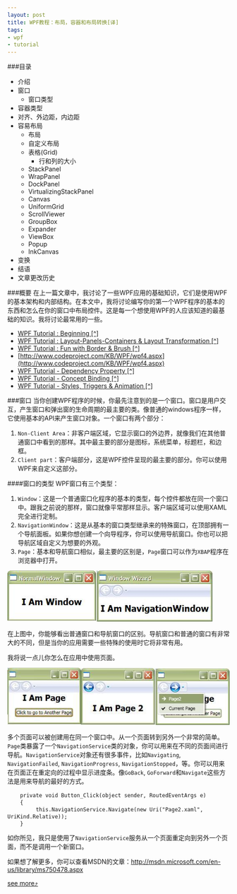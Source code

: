 ```yaml
---
layout: post
title: WPF教程：布局，容器和布局转换[译]
tags:
- wpf
- tutorial
---
```


###目录
* 介绍
* 窗口
    + 窗口类型
* 容器类型
* 对齐、外边距，内边距
* 容易布局
    + 布局
    + 自定义布局
    + 表格(Grid)
        - 行和列的大小
    + StackPanel
    + WrapPanel
    + DockPanel
    + VirtualizingStackPanel
    + Canvas
    + UniformGrid
    + ScrollViewer
    + GroupBox
    + Expander
    + ViewBox
    + Popup
    + InkCanvas
* 变换
* 结语
* 文章更改历史

###概要
在上一篇文章中，我讨论了一些WPF应用的基础知识，它们是使用WPF的基本架构和内部结构。在本文中，我将讨论编写你的第一个WPF程序的基本的东西和怎么在你的窗口中布局控件。这是每一个想使用WPF的人应该知道的最基础的知识。我将讨论最常用的一些。

* [WPF Tutorial : Beginning [^]](http://www.codeproject.com/KB/WPF/wpf1.aspx)
* [WPF Tutorial : Layout-Panels-Containers & Layout Transformation [^]](http://www.codeproject.com/KB/WPF/wpf2.aspx)
* [WPF Tutorial : Fun with Border & Brush [^]](http://www.codeproject.com/KB/WPF/wpf3.aspx)
* [http://www.codeproject.com/KB/WPF/wpf4.aspx](http://www.codeproject.com/KB/WPF/wpf4.aspx)
* [WPF Tutorial - Dependency Property [^]](http://www.codeproject.com/KB/WPF/wpf5.aspx)
* [WPF Tutorial - Concept Binding [^]](http://www.codeproject.com/KB/WPF/wpf6.aspx)
* [WPF Tutorial - Styles, Triggers & Animation [^]](http://www.codeproject.com/KB/WPF/wpf7.aspx)

###窗口
当你创建WPF程序的时候，你最先注意到的是一个窗口。窗口是用户交互，产生窗口和弹出窗的生命周期的最主要的类。像普通的windows程序一样，它使用基本的API来产生窗口对象。一个窗口有两个部分：

1. `Non-Client Area`：非客户端区域，它显示窗口的外边界，就像我们在其他普通窗口中看到的那样。其中最主要的部分是图标，系统菜单，标题栏，和边框。
2. `Client part`：客户端部分，这是WPF控件呈现的最主要的部分。你可以使用WPF来自定义这部分。

####窗口的类型
WPF窗口有三个类型：

1. `Window`：这是一个普通窗口化程序的基本的类型，每个控件都放在同一个窗口中。跟我之前说的那样，窗口就像平常那样显示。客户端区域可以使用XAML完全进行定制。
2. `NavigationWindow`：这是从基本的窗口类型继承来的特殊窗口，在顶部拥有一个导航面板。如果你想创建一个向导程序，你可以使用导航窗口。你也可以把导航区域自定义为想要的外观。
3. `Page`：基本和导航窗口相似，最主要的区别是，`Page`窗口可以作为`XBAP`程序在浏览器中打开。

![windowTypes.JPG](/images/post/wpf2/windowTypes.JPG)

在上图中，你能够看出普通窗口和导航窗口的区别。导航窗口和普通的窗口有非常大的不同，但是当你的应用需要一些特殊的使用时它将非常有用。

我将说一点儿你怎么在应用中使用页面。

![Pages.JPG](/images/post/wpf2/Pages.JPG)

多个页面可以被创建用在同一个窗口中。从一个页面转到另外一个非常的简单。`Page`类暴露了一个`NavigationService`类的对象，你可以用来在不同的页面间进行导航。`NavigationService`对象还有很多事件，比如`Navigating`, `NavigationFailed`, `NavigationProgress`, `NavigationStopped`，等。你可以用来在页面正在重定向的过程中显示进度条。像`GoBack`, `GoForward`和`Navigate`这些方法是用来导航的最好的方式。

        private void Button_Click(object sender, RoutedEventArgs e)
        {
             this.NavigationService.Navigate(new Uri("Page2.xaml", UriKind.Relative));
        }

如你所见，我只是使用了`NavigationService`服务从一个页面重定向到另外一个页面，而不是调用一个新窗口。

如果想了解更多，你可以查看MSDN的文章：<http://msdn.microsoft.com/en-us/library/ms750478.aspx>

[see more&#10548;](http://www.codeproject.com/Articles/140613/WPF-Tutorial-Layout-Panels-Containers-Layout-Trans)
    
